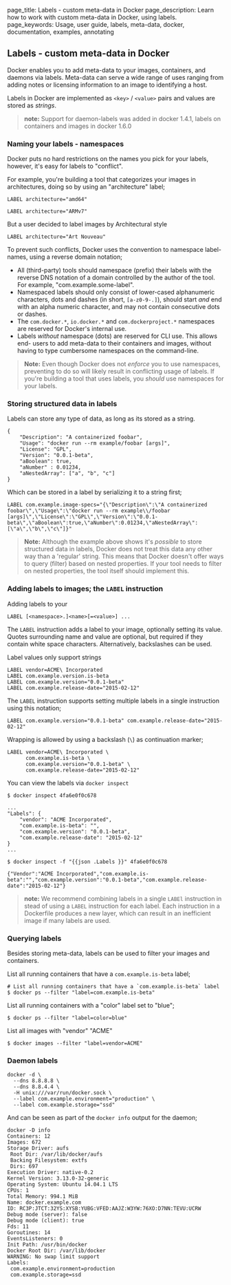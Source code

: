 page_title: Labels - custom meta-data in Docker
page_description: Learn how to work with custom meta-data in Docker, using labels.
page_keywords: Usage, user guide, labels, meta-data, docker, documentation, examples, annotating

## Labels - custom meta-data in Docker

Docker enables you to add meta-data to your images, containers, and daemons via
labels. Meta-data can serve a wide range of uses ranging from adding notes or 
licensing information to an image to identifying a host.

Labels in Docker are implemented as `<key>` / `<value>` pairs and values are
stored as *strings*.

>**note:** Support for daemon-labels was added in docker 1.4.1, labels on
>containers and images in docker 1.6.0

### Naming your labels - namespaces

Docker puts no hard restrictions on the names you pick for your labels, however,
it's easy for labels to "conflict".

For example, you're building a tool that categorizes your images in 
architectures, doing so by using an "architecture" label;

    LABEL architecture="amd64"

    LABEL architecture="ARMv7"

But a user decided to label images by Architectural style

    LABEL architecture="Art Nouveau"

To prevent such conflicts, Docker uses the convention to namespace label-names,
using a reverse domain notation;


- All (third-party) tools should namespace (prefix) their labels with the 
  reverse DNS notation of a domain controlled by the author of the tool. For 
  example, "com.example.some-label".
- Namespaced labels should only consist of lower-cased alphanumeric characters,
  dots and dashes (in short, `[a-z0-9-.]`), should start *and* end with an alpha
  numeric character, and may not contain consecutive dots or dashes.
- The `com.docker.*`, `io.docker.*` and `com.dockerproject.*` namespaces are
  reserved for Docker's internal use.
- Labels *without* namespace (dots) are reserved for CLI use. This allows end-
  users to add meta-data to their containers and images, without having to type 
  cumbersome namespaces on the command-line.


> **Note:** Even though Docker does not *enforce* you to use namespaces,
> preventing to do so will likely result in conflicting usage of labels. 
> If you're building a tool that uses labels, you *should* use namespaces
> for your labels.


### Storing structured data in labels

Labels can store any type of data, as long as its stored as a string. 


    {
        "Description": "A containerized foobar",
        "Usage": "docker run --rm example/foobar [args]",
        "License": "GPL",
        "Version": "0.0.1-beta",
        "aBoolean": true,
        "aNumber" : 0.01234,
        "aNestedArray": ["a", "b", "c"]
    }

Which can be stored in a label by serializing it to a string first;

    LABEL com.example.image-specs="{\"Description\":\"A containerized foobar\",\"Usage\":\"docker run --rm example\\/foobar [args]\",\"License\":\"GPL\",\"Version\":\"0.0.1-beta\",\"aBoolean\":true,\"aNumber\":0.01234,\"aNestedArray\":[\"a\",\"b\",\"c\"]}"


> **Note:** Although the example above shows it's *possible* to store structured 
> data in labels, Docker does not treat this data any other way than a 'regular'
> string. This means that Docker doesn't offer ways to query (filter) based on 
> nested properties. If your tool needs to filter on nested properties, the 
> tool itself should implement this.


### Adding labels to images; the `LABEL` instruction

Adding labels to your 


    LABEL [<namespace>.]<name>[=<value>] ...

The `LABEL` instruction adds a label to your image, optionally setting its value.
Quotes surrounding name and value are optional, but required if they contain
white space characters. Alternatively, backslashes can be used.

Label values only support strings


    LABEL vendor=ACME\ Incorporated
    LABEL com.example.version.is-beta
    LABEL com.example.version="0.0.1-beta"
    LABEL com.example.release-date="2015-02-12"

The `LABEL` instruction supports setting multiple labels in a single instruction
using this notation;

    LABEL com.example.version="0.0.1-beta" com.example.release-date="2015-02-12"

Wrapping is allowed by using a backslash (`\`) as continuation marker;

    LABEL vendor=ACME\ Incorporated \
          com.example.is-beta \
          com.example.version="0.0.1-beta" \
          com.example.release-date="2015-02-12"


You can view the labels via `docker inspect`

    $ docker inspect 4fa6e0f0c678

    ...
    "Labels": {
        "vendor": "ACME Incorporated",
        "com.example.is-beta": "",
        "com.example.version": "0.0.1-beta",
        "com.example.release-date": "2015-02-12"
    }
    ...

    $ docker inspect -f "{{json .Labels }}" 4fa6e0f0c678

    {"Vendor":"ACME Incorporated","com.example.is-beta":"","com.example.version":"0.0.1-beta","com.example.release-date":"2015-02-12"}

> **note:** We recommend combining labels in a single `LABEl` instruction in
> stead of using a `LABEL` instruction for each label. Each instruction in a
> Dockerfile produces a new layer, which can result in an inefficient image if
> many labels are used.

### Querying labels

Besides storing meta-data, labels can be used to filter your images and 
containers.

List all running containers that have a `com.example.is-beta` label;

    # List all running containers that have a `com.example.is-beta` label
    $ docker ps --filter "label=com.example.is-beta"


List all running containers with a "color" label set to "blue";

    $ docker ps --filter "label=color=blue"

List all images with "vendor" "ACME"

    $ docker images --filter "label=vendor=ACME"


### Daemon labels



    docker -d \
      --dns 8.8.8.8 \
      --dns 8.8.4.4 \
      -H unix:///var/run/docker.sock \
      --label com.example.environment="production" \
      --label com.example.storage="ssd"

And can be seen as part of the `docker info` output for the daemon;

    docker -D info
    Containers: 12
    Images: 672
    Storage Driver: aufs
     Root Dir: /var/lib/docker/aufs
     Backing Filesystem: extfs
     Dirs: 697
    Execution Driver: native-0.2
    Kernel Version: 3.13.0-32-generic
    Operating System: Ubuntu 14.04.1 LTS
    CPUs: 1
    Total Memory: 994.1 MiB
    Name: docker.example.com
    ID: RC3P:JTCT:32YS:XYSB:YUBG:VFED:AAJZ:W3YW:76XO:D7NN:TEVU:UCRW
    Debug mode (server): false
    Debug mode (client): true
    Fds: 11
    Goroutines: 14
    EventsListeners: 0
    Init Path: /usr/bin/docker
    Docker Root Dir: /var/lib/docker
    WARNING: No swap limit support
    Labels:
     com.example.environment=production
     com.example.storage=ssd
